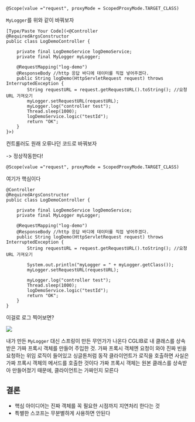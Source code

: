 
```
@Scope(value ="request", proxyMode = ScopedProxyMode.TARGET_CLASS)
```

`MyLogger`를 위와 같이 바꿔보자


```
[Type/Paste Your Code](<@Controller
@RequiredArgsConstructor
public class LogDemoController {

    private final LogDemoService logDemoService;
    private final MyLogger myLogger;

    @RequestMapping("log-demo")
    @ResponseBody //http 응답 바디에 데이터를 직접 넣어주겠다.
    public String logDemo(HttpServletRequest request) throws InterruptedException {
        String requestURL = request.getRequestURL().toString(); //요청 URL 가져오기
        myLogger.setRequestURL(requestURL);
        myLogger.log("controller test");
        Thread.sleep(1000);
        logDemoService.logic("testId");
        return "OK";
    }
}>)
```

컨트롤러도 원래 오류나던 코드로 바꿔보자

-> 정상작동한다!

```
@Scope(value ="request", proxyMode = ScopedProxyMode.TARGET_CLASS)
```
여기가 핵심이다

```
@Controller  
@RequiredArgsConstructor  
public class LogDemoController {  
  
    private final LogDemoService logDemoService;  
    private final MyLogger myLogger;  
  
    @RequestMapping("log-demo")  
    @ResponseBody //http 응답 바디에 데이터를 직접 넣어주겠다.  
    public String logDemo(HttpServletRequest request) throws InterruptedException {  
        String requestURL = request.getRequestURL().toString(); //요청 URL 가져오기  
  
        System.out.println("myLogger = " + myLogger.getClass());  
        myLogger.setRequestURL(requestURL);  
  
        myLogger.log("controller test");  
        Thread.sleep(1000);  
        logDemoService.logic("testId");  
        return "OK";  
    }  
}
```

이걸로 로그 찍어보면?

![](https://i.imgur.com/UU51GTv.png)

내가 만든 `MyLogger` 대신 스프링이 만든 무언가가 나온다
CGLIB로 내 클래스를 상속 받은 가짜 프록시 객체를 만들어 주입한 것.
가짜 프록시 객체엔 요청이 와야 진짜 빈을 요청하는 위임 로직이 들어있고 싱글톤처럼 동작
클라이언트가 로직을 호출하면 사실은 가짜 프록시 객체의 메서드를 호출한 것이다
가짜 프록시 객체는 원본 클래스를 상속받아 만들어졌기 때문에, 클라이언트는 가짜인지 모른다

## 결론

- 핵심 아이디어는 진짜 객체를 꼭 필요한 시점까지 지연처리 한다는 것
- 특별한 스코프는 무분별하게 사용하면 안된다
